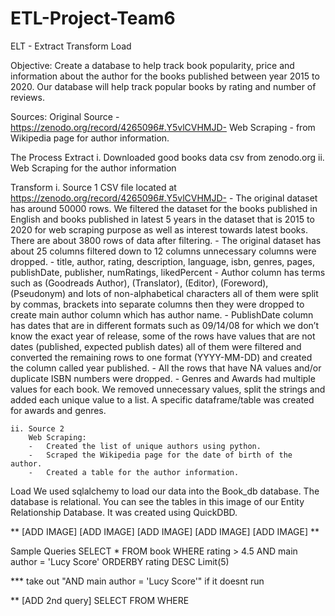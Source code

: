 # ETL-Project-Team6

ELT - Extract Transform Load

Objective:
Create a database to help track book popularity, price and information about the author for the books published between year 2015 to 2020. Our database will help track popular books by rating and number of reviews. 

Sources:
Original Source - https://zenodo.org/record/4265096#.Y5vlCVHMJD-
Web Scraping - from Wikipedia page for author information.

The Process
Extract
    i.	Downloaded good books data csv from zenodo.org
    ii.	Web Scraping for the author information


Transform
    i.	Source 1 CSV file located at 
        https://zenodo.org/record/4265096#.Y5vlCVHMJD-
        -	The original dataset has around 50000 rows. We filtered the dataset for the books published in English and books published in latest 5 years in the dataset that is 2015 to 2020 for web scraping purpose as well as interest towards latest books. There are about 3800 rows of data after filtering.
        -	The original dataset has about 25 columns filtered down to 12 columns unnecessary columns were dropped.
        -	title, author, rating, description, language, isbn, genres, pages, publishDate, publisher, numRatings, likedPercent
        -	Author column has terms such as (Goodreads Author), (Translator), (Editor), (Foreword), (Pseudonym) and lots of non-alphabetical characters all of them were split by commas, brackets into separate columns then they were dropped to create main author column which has author name.
        -	PublishDate column has dates that are in different formats such as 09/14/08 for which we don’t know the exact year of release, some of the rows have values that are not dates (published, expected publish dates) all of them were filtered and converted the remaining rows to one format (YYYY-MM-DD) and created the column called year published.
        -	All the rows that have NA values and/or duplicate ISBN numbers were dropped.
        -	Genres and Awards had multiple values for each book. We removed unnecessary values, split the strings and added each unique value to a list. A specific dataframe/table was created for awards and genres.

    ii.	Source 2
        Web Scraping:
        -	Created the list of unique authors using python.
        -	Scraped the Wikipedia page for the date of birth of the author.
        -	Created a table for the author information.


Load
We used sqlalchemy to load our data into the Book_db database. The database is relational. You can see the tables in this image of our Entity Relationship Database. It was created using QuickDBD.

**
[ADD IMAGE]
[ADD IMAGE]
[ADD IMAGE]
[ADD IMAGE]
[ADD IMAGE]
**

Sample Queries
SELECT *
FROM book
WHERE rating > 4.5 AND main author = 'Lucy Score'
ORDERBY rating DESC
Limit(5)

*** take out "AND main author = 'Lucy Score'" if it doesnt run


**
[ADD 2nd query]
SELECT
FROM
WHERE

